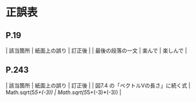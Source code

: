 
# 正誤表

## P.19

| 該当箇所         | 紙面上の誤り | 訂正後   |
| 最後の段落の一文 | 楽んで       | 楽しんで |

## P.243

| 該当箇所                            | 紙面上の誤り        | 訂正後                   |
| 図7.4 の「ベクトルVの長さ」に続く式 | Math.sqrt(5*5+(-3)) | Math.sqrt(5*5+(-3)*(-3)) |

